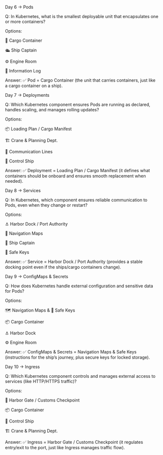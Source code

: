Day 6 → Pods

Q:
In Kubernetes, what is the smallest deployable unit that encapsulates one or more containers?

Options:

🚢 Cargo Container

🛳️ Ship Captain

⚙️ Engine Room

📜 Information Log

Answer:
✅ Pod = Cargo Container (the unit that carries containers, just like a cargo container on a ship).

Day 7 → Deployments

Q:
Which Kubernetes component ensures Pods are running as declared, handles scaling, and manages rolling updates?

Options:

📦 Loading Plan / Cargo Manifest

🏗️ Crane & Planning Dept.

📡 Communication Lines

🚢 Control Ship

Answer:
✅ Deployment = Loading Plan / Cargo Manifest (it defines what containers should be onboard and ensures smooth replacement when needed).

Day 8 → Services

Q:
In Kubernetes, which component ensures reliable communication to Pods, even when they change or restart?

Options:

⚓ Harbor Dock / Port Authority

📜 Navigation Maps

🚢 Ship Captain

🔑 Safe Keys

Answer:
✅ Service = Harbor Dock / Port Authority (provides a stable docking point even if the ships/cargo containers change).

Day 9 → ConfigMaps & Secrets

Q:
How does Kubernetes handle external configuration and sensitive data for Pods?

Options:

🗺️ Navigation Maps & 🔑 Safe Keys

📦 Cargo Container

⚓ Harbor Dock

⚙️ Engine Room

Answer:
✅ ConfigMaps & Secrets = Navigation Maps & Safe Keys (instructions for the ship’s journey, plus secure keys for locked storage).

Day 10 → Ingress

Q:
Which Kubernetes component controls and manages external access to services (like HTTP/HTTPS traffic)?

Options:

🛃 Harbor Gate / Customs Checkpoint

📦 Cargo Container

🚢 Control Ship

🏗️ Crane & Planning Dept.

Answer:
✅ Ingress = Harbor Gate / Customs Checkpoint (it regulates entry/exit to the port, just like Ingress manages traffic flow).

